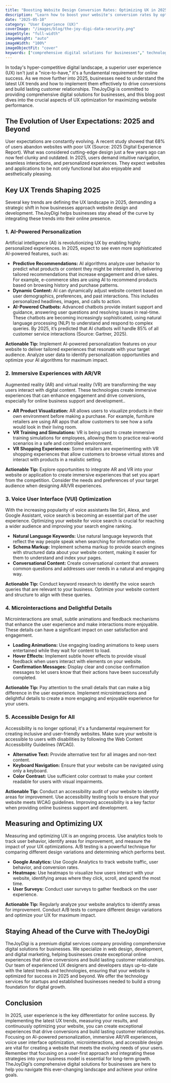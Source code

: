 ```yaml
---
title: "Boosting Website Design Conversion Rates: Optimizing UX in 2025"
description: "Learn how to boost your website's conversion rates by optimizing user experience (UX) in 2025. Discover TheJoyDigi's strategies for creating intuitive interfaces, clear calls to action, and seamless user journeys."
date: "2025-05-10"
category: "User Experience (UX)"
coverImage: "/images/blog/the-joy-digi-data-security.png"
imageStyle: "full-width"
imageHeight: "auto"
imageWidth: "100%"
imageObjectFit: "cover"
keywords: ["comprehensive digital solutions for businesses"," technology services for startups"," online business support and development"]
---
```


In today's hyper-competitive digital landscape, a superior user experience (UX) isn't just a "nice-to-have," it's a fundamental requirement for online success. As we move further into 2025, businesses need to understand the latest UX trends and how to implement them effectively to drive conversions and build lasting customer relationships. TheJoyDigi is committed to providing comprehensive digital solutions for businesses, and this blog post dives into the crucial aspects of UX optimization for maximizing website performance.

## The Evolution of User Expectations: 2025 and Beyond

User expectations are constantly evolving. A recent study showed that 68% of users abandon websites with poor UX (Source: 2025 Digital Experience Report). What was considered cutting-edge design just a few years ago can now feel clunky and outdated. In 2025, users demand intuitive navigation, seamless interactions, and personalized experiences. They expect websites and applications to be not only functional but also enjoyable and aesthetically pleasing.

## Key UX Trends Shaping 2025

Several key trends are defining the UX landscape in 2025, demanding a strategic shift in how businesses approach website design and development. TheJoyDigi helps businesses stay ahead of the curve by integrating these trends into their online presence.

### 1. AI-Powered Personalization

Artificial intelligence (AI) is revolutionizing UX by enabling highly personalized experiences. In 2025, expect to see even more sophisticated AI-powered features, such as:

*   **Predictive Recommendations:** AI algorithms analyze user behavior to predict what products or content they might be interested in, delivering tailored recommendations that increase engagement and drive sales. For example, e-commerce sites are using AI to recommend products based on browsing history and purchase patterns.
*   **Dynamic Content:** AI can dynamically adjust website content based on user demographics, preferences, and past interactions. This includes personalized headlines, images, and calls to action.
*   **AI-Powered Chatbots:** Advanced chatbots provide instant support and guidance, answering user questions and resolving issues in real-time. These chatbots are becoming increasingly sophisticated, using natural language processing (NLP) to understand and respond to complex queries. By 2025, it’s predicted that AI chatbots will handle 85% of all customer service interactions (Source: Gartner, 2025).

**Actionable Tip:** Implement AI-powered personalization features on your website to deliver tailored experiences that resonate with your target audience. Analyze user data to identify personalization opportunities and optimize your AI algorithms for maximum impact.

### 2. Immersive Experiences with AR/VR

Augmented reality (AR) and virtual reality (VR) are transforming the way users interact with digital content. These technologies create immersive experiences that can enhance engagement and drive conversions, especially for online business support and development..

*   **AR Product Visualization:** AR allows users to visualize products in their own environment before making a purchase. For example, furniture retailers are using AR apps that allow customers to see how a sofa would look in their living room.
*   **VR Training and Simulations:** VR is being used to create immersive training simulations for employees, allowing them to practice real-world scenarios in a safe and controlled environment.
*   **VR Shopping Experiences:** Some retailers are experimenting with VR shopping experiences that allow customers to browse virtual stores and interact with products in a realistic setting.

**Actionable Tip:** Explore opportunities to integrate AR and VR into your website or application to create immersive experiences that set you apart from the competition. Consider the needs and preferences of your target audience when designing AR/VR experiences.

### 3. Voice User Interface (VUI) Optimization

With the increasing popularity of voice assistants like Siri, Alexa, and Google Assistant, voice search is becoming an essential part of the user experience. Optimizing your website for voice search is crucial for reaching a wider audience and improving your search engine ranking.

*   **Natural Language Keywords:** Use natural language keywords that reflect the way people speak when searching for information online.
*   **Schema Markup:** Implement schema markup to provide search engines with structured data about your website content, making it easier for them to understand and index your pages.
*   **Conversational Content:** Create conversational content that answers common questions and addresses user needs in a natural and engaging way.

**Actionable Tip:** Conduct keyword research to identify the voice search queries that are relevant to your business. Optimize your website content and structure to align with these queries.

### 4. Microinteractions and Delightful Details

Microinteractions are small, subtle animations and feedback mechanisms that enhance the user experience and make interactions more enjoyable. These details can have a significant impact on user satisfaction and engagement.

*   **Loading Animations:** Use engaging loading animations to keep users entertained while they wait for content to load.
*   **Hover Effects:** Implement subtle hover effects to provide visual feedback when users interact with elements on your website.
*   **Confirmation Messages:** Display clear and concise confirmation messages to let users know that their actions have been successfully completed.

**Actionable Tip:** Pay attention to the small details that can make a big difference in the user experience. Implement microinteractions and delightful details to create a more engaging and enjoyable experience for your users.

### 5. Accessible Design for All

Accessibility is no longer optional; it's a fundamental requirement for creating inclusive and user-friendly websites. Make sure your website is accessible to users with disabilities by following the Web Content Accessibility Guidelines (WCAG).

*   **Alternative Text:** Provide alternative text for all images and non-text content.
*   **Keyboard Navigation:** Ensure that your website can be navigated using only a keyboard.
*   **Color Contrast:** Use sufficient color contrast to make your content readable for users with visual impairments.

**Actionable Tip:** Conduct an accessibility audit of your website to identify areas for improvement. Use accessibility testing tools to ensure that your website meets WCAG guidelines. Improving accessibility is a key factor when providing online business support and development.

## Measuring and Optimizing UX

Measuring and optimizing UX is an ongoing process. Use analytics tools to track user behavior, identify areas for improvement, and measure the impact of your UX optimizations. A/B testing is a powerful technique for comparing different design variations and determining which performs best.

*   **Google Analytics:** Use Google Analytics to track website traffic, user behavior, and conversion rates.
*   **Heatmaps:** Use heatmaps to visualize how users interact with your website, identifying areas where they click, scroll, and spend the most time.
*   **User Surveys:** Conduct user surveys to gather feedback on the user experience.

**Actionable Tip:** Regularly analyze your website analytics to identify areas for improvement. Conduct A/B tests to compare different design variations and optimize your UX for maximum impact.

## Staying Ahead of the Curve with TheJoyDigi

TheJoyDigi is a premium digital services company providing comprehensive digital solutions for businesses. We specialize in web design, development, and digital marketing, helping businesses create exceptional online experiences that drive conversions and build lasting customer relationships. Our team of experienced UX designers and developers stays up-to-date with the latest trends and technologies, ensuring that your website is optimized for success in 2025 and beyond. We offer the technology services for startups and established businesses needed to build a strong foundation for digital growth.

## Conclusion

In 2025, user experience is the key differentiator for online success. By implementing the latest UX trends, measuring your results, and continuously optimizing your website, you can create exceptional experiences that drive conversions and build lasting customer relationships. Focusing on AI-powered personalization, immersive AR/VR experiences, voice user interface optimization, microinteractions, and accessible design are vital for creating a website that meets the evolving needs of your users. Remember that focusing on a user-first approach and integrating these strategies into your business model is essential for long-term growth. TheJoyDigi’s comprehensive digital solutions for businesses are here to help you navigate this ever-changing landscape and achieve your online goals.